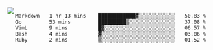 

<a href="https://github.com/anuraghazra/github-readme-stats">
  <img align="left" src="https://github-readme-stats.vercel.app/api?username=kfly8&count_private=true&show_icons=true&theme=calm" />
</a>


<!--START_SECTION:waka-->
```text
Markdown   1 hr 13 mins    ████████████▓░░░░░░░░░░░░   50.83 % 
Go         53 mins         █████████▒░░░░░░░░░░░░░░░   37.08 % 
VimL       9 mins          █▓░░░░░░░░░░░░░░░░░░░░░░░   06.57 % 
Bash       4 mins          ▓░░░░░░░░░░░░░░░░░░░░░░░░   03.06 % 
Ruby       2 mins          ▒░░░░░░░░░░░░░░░░░░░░░░░░   01.52 % 
```
<!--END_SECTION:waka-->

